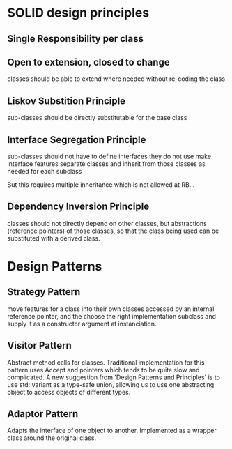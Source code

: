 # SOLID design principles

## Single Responsibility per class

## Open to extension, closed to change
classes should be able to extend where needed without re-coding the class

## Liskov Substition Principle
sub-classes should be directly substitutable for the base class

## Interface Segregation Principle
sub-classes should not have to define interfaces they do not use
make interface features separate classes and inherit from those classes as needed for each subclass

But this requires multiple inheritance which is not allowed at RB...

## Dependency Inversion Principle

classes should not directly depend on other classes, but abstractions (reference pointers) of those classes, so that the class being used can be substituted with a derived class.

# Design Patterns

## Strategy Pattern

move features for a class into their own classes accessed by an internal reference pointer, and the choose the right implementation subclass and supply it as a constructor argument at instanciation.

## Visitor Pattern

Abstract method calls for classes.  Traditional implementation for this pattern uses Accept and pointers which tends to be quite slow and complicated.  A new suggestion from 'Design Patterns and Principles' is to use std::variant as a type-safe union, allowing us to use one abstracting object to access objects of different types.  

## Adaptor Pattern

Adapts the interface of one object to another.  Implemented as a wrapper class around the original class.